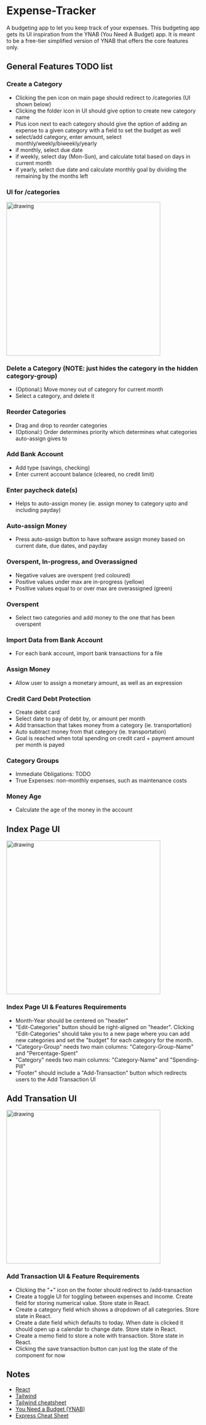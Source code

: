 # Expense-Tracker
A budgeting app to let you keep track of your expenses. This budgeting app gets its UI inspiration from the YNAB (You Need A Budget) app. It is meant to be a free-tier simplified version of YNAB that offers the core features only.

## General Features TODO list
### Create a Category
* Clicking the pen icon on main page should redirect to /categories (UI shown below)
* Clicking the folder icon in UI should give option to create new category name
* Plus icon next to each category should give the option of adding an expense to a given category with a field to set the budget as well
* select/add category, enter amount, select monthly/weekly/biweekly/yearly
* if monthly, select due date
* if weekly, select day (Mon-Sun), and calculate total based on days in current month
* if yearly, select due date and calculate monthly goal by dividing the remaining by the months left

### UI for /categories
<img src="./readme-assets/categories.jpeg" alt="drawing" width="400"/>

### Delete a Category (NOTE: just hides the category in the hidden category-group)
* (Optional:) Move money out of category for current month
* Select a category, and delete it

### Reorder Categories
* Drag and drop to reorder categories
* (Optional:) Order determines priority which determines what categories auto-assign gives to

### Add Bank Account
* Add type (savings, checking)
* Enter current account balance (cleared, no credit limit)

### Enter paycheck date(s)
* Helps to auto-assign money (ie. assign money to category upto and including payday)

### Auto-assign Money
* Press auto-assign button to have software assign money based on current date, due dates, and payday

### Overspent, In-progress, and Overassigned
* Negative values are overspent (red coloured)
* Positive values under max are in-progress (yellow)
* Positive values equal to or over max are overassigned (green)

### Overspent
* Select two categories and add money to the one that has been overspent

### Import Data from Bank Account
* For each bank account, import bank transactions for a file

### Assign Money
* Allow user to assign a monetary amount, as well as an expression

### Credit Card Debt Protection
* Create debit card
* Select date to pay of debt by, or amount per month
* Add transaction that takes money from a category (ie. transportation)
* Auto subtract money from that category (ie. transportation)
* Goal is reached when total spending on credit card + payment amount per month is payed

### Category Groups
* Immediate Obligations: TODO
* True Expenses: non-monthly expenses, such as maintenance costs

### Money Age
* Calculate the age of the money in the account

## Index Page UI
<img src="./readme-assets/expense-tracker-index.jpeg" alt="drawing" width="400"/>

### Index Page UI & Features Requirements
* Month-Year should be centered on "header"
* "Edit-Categories" button should be right-aligned on "header". Clicking "Edit-Categories" should take you to a new page where you can add new categories and set the "budget" for each category for the month.
* "Category-Group" needs two main columns: "Category-Group-Name" and "Percentage-Spent"
* "Category" needs two main columns: "Category-Name" and "Spending-Pill"
* "Footer" should include a "Add-Transaction" button which redirects users to the Add Transaction UI

## Add Transation UI
<img src="./readme-assets/add-transation.jpeg" alt="drawing" width="400"/>

### Add Transaction UI & Feature Requirements
* Clicking the "+" icon on the footer should redirect to /add-transaction
* Create a toggle UI for toggling between expenses and income. Create field for storing numerical value. Store state in React.
* Create a category field which shows a dropdown of all categories. Store state in React.
* Create a date field which defaults to today. When date is clicked it should open up a calendar to change date. Store state in React.
* Create a memo field to store a note with transaction. Store state in React.
* Clicking the save transaction button can just log the state of the component for now

## Notes
- [React](https://reactjs.org/)
- [Tailwind](https://tailwindcss.com/)
- [Tailwind cheatsheet](https://tailwindcomponents.com/cheatsheet/)
- [You Need a Budget (YNAB)](https://www.youneedabudget.com/)
- [Express Cheat Sheet](https://expressjs.com/en/starter/examples.html)
